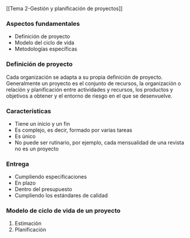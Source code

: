 [[Tema 2-Gestión y planificación de proyectos]]

### Aspectos fundamentales
+ Definición de proyecto
+ Modelo del ciclo de vida
+ Metodologías específicas

### Definición de proyecto
Cada organización se adapta a su propia definición de proyecto. Generalmente un proyecto es el conjunto de recursos, la organización o relación y planificación entre actividades y recursos, los productos y objetivos a obtener y el entorno de riesgo en el que se desenvuelve. 

### Características
+ Tiene un inicio y un fin
+ Es complejo, es decir, formado por varias tareas
+ Es único
+ No puede ser rutinario, por ejemplo, cada mensualidad de una revista no es un proyecto

### Entrega
+ Cumpliendo especificaciones
+ En plazo
+ Dentro del presupuesto
+ Cumpliendo los estándares de calidad

### Modelo de ciclo de vida de un proyecto
1. Estimación 
2. Planificación